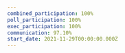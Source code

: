 ```yaml
---
combined_participation: 100%
poll_participation: 100%
exec_participation: 100%
communication: 97.10%
start_date: 2021-11-29T00:00:00.000Z
---
```

